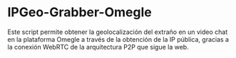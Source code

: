 # IPGeo-Grabber-Omegle
Este script permite obtener la geolocalización del extraño en un video chat en la plataforma Omegle a través de la obtención de la IP pública, gracias a la conexión WebRTC de la arquitectura P2P que sigue la web.
